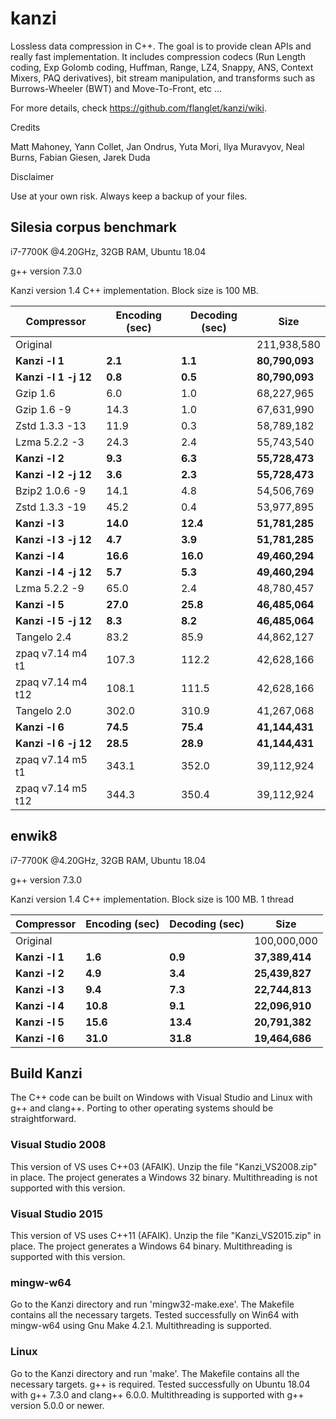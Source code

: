 kanzi
=====


Lossless data compression in C++.
The goal is to provide clean APIs and really fast implementation.
It includes compression codecs (Run Length coding, Exp Golomb coding, Huffman, Range, LZ4, Snappy, ANS, Context Mixers, PAQ derivatives), bit stream manipulation, and transforms such as Burrows-Wheeler (BWT) and Move-To-Front, etc ...



For more details, check https://github.com/flanglet/kanzi/wiki.

Credits

Matt Mahoney,
Yann Collet,
Jan Ondrus,
Yuta Mori,
Ilya Muravyov,
Neal Burns,
Fabian Giesen,
Jarek Duda

Disclaimer

Use at your own risk. Always keep a backup of your files.



Silesia corpus benchmark
-------------------------

i7-7700K @4.20GHz, 32GB RAM, Ubuntu 18.04

g++ version 7.3.0

Kanzi version 1.4 C++ implementation. Block size is 100 MB. 


|        Compressor           | Encoding (sec)  | Decoding (sec)  |    Size          |
|-----------------------------|-----------------|-----------------|------------------|
|Original     	              |                 |                 |   211,938,580    |	
|**Kanzi -l 1**               |  	   **2.1** 	  |     **1.1**     |  **80,790,093**  |
|**Kanzi -l 1 -j 12**         |  	   **0.8** 	  |     **0.5**     |  **80,790,093**  |
|Gzip 1.6	                    |        6.0      |       1.0       |    68,227,965    |        
|Gzip 1.6	-9                  |       14.3      |       1.0       |    67,631,990    |        
|Zstd 1.3.3 -13               |	      11.9      |       0.3       |    58,789,182    |
|Lzma 5.2.2 -3	              |       24.3	    |       2.4       |    55,743,540    |
|**Kanzi -l 2**               |	     **9.3**	  |     **6.3**     |  **55,728,473**  |
|**Kanzi -l 2 -j 12**         |	     **3.6**	  |     **2.3**     |  **55,728,473**  |
|Bzip2 1.0.6 -9	              |       14.1      |       4.8       |    54,506,769	   |
|Zstd 1.3.3 -19	              |       45.2      |       0.4       |    53,977,895    |
|**Kanzi -l 3**               |	    **14.0**	  |    **12.4**     |  **51,781,285**  |
|**Kanzi -l 3 -j 12**         |      **4.7**    |     **3.9**     |  **51,781,285**  |
|**Kanzi -l 4**	              |     **16.6**    |    **16.0**     |  **49,460,294**  |
|**Kanzi -l 4 -j 12**         |      **5.7**    |     **5.3**     |  **49,460,294**  |
|Lzma 5.2.2 -9                |       65.0	    |       2.4       |    48,780,457    |
|**Kanzi -l 5**               |     **27.0**	  |    **25.8**     |  **46,485,064**  |
|**Kanzi -l 5 -j 12**         |      **8.3**	  |     **8.2**     |  **46,485,064**  |
|Tangelo 2.4	                |       83.2      |      85.9       |    44,862,127    |
|zpaq v7.14 m4 t1             |      107.3	    |     112.2       |    42,628,166    |
|zpaq v7.14 m4 t12            |      108.1	    |     111.5       |    42,628,166    |
|Tangelo 2.0	                |      302.0    	|     310.9       |    41,267,068    |
|**Kanzi -l 6**               |     **74.5**	  |    **75.4**     |  **41,144,431**  |
|**Kanzi -l 6 -j 12**         |     **28.5**	  |    **28.9**     |  **41,144,431**  |
|zpaq v7.14 m5 t1             |	     343.1	    |     352.0       |    39,112,924    |
|zpaq v7.14 m5 t12            |	     344.3	    |     350.4       |    39,112,924    |


enwik8
-------

i7-7700K @4.20GHz, 32GB RAM, Ubuntu 18.04

g++ version 7.3.0

Kanzi version 1.4 C++ implementation. Block size is 100 MB. 1 thread


|        Compressor           | Encoding (sec)  | Decoding (sec)  |    Size          |
|-----------------------------|-----------------|-----------------|------------------|
|Original     	              |                 |                 |   100,000,000    |	
|**Kanzi -l 1**               |  	   **1.6** 	  |     **0.9**     |  **37,389,414**  |
|**Kanzi -l 2**               |      **4.9**    |     **3.4**     |  **25,439,827**  |        
|**Kanzi -l 3**               |	     **9.4**    |     **7.3**     |  **22,744,813**  |
|**Kanzi -l 4**               |	    **10.8**	  |     **9.1**     |  **22,096,910**  |
|**Kanzi -l 5**               |	    **15.6**	  |    **13.4**     |  **20,791,382**  |
|**Kanzi -l 6**               |	    **31.0**	  |    **31.8**     |  **19,464,686**  |


Build Kanzi
-----------

The C++ code can be built on Windows with Visual Studio and Linux with g++ and clang++.
Porting to other operating systems should be straightforward.

### Visual Studio 2008
This version of VS uses C++03 (AFAIK). Unzip the file "Kanzi_VS2008.zip" in place.
The project generates a Windows 32 binary. Multithreading is not supported with this version.

### Visual Studio 2015
This version of VS uses C++11 (AFAIK). Unzip the file "Kanzi_VS2015.zip" in place.
The project generates a Windows 64 binary. Multithreading is supported with this version.

### mingw-w64
Go to the Kanzi directory and run 'mingw32-make.exe'. The Makefile contains all the necessary
targets. Tested successfully on Win64 with mingw-w64 using Gnu Make 4.2.1.
Multithreading is supported.

### Linux
Go to the Kanzi directory and run 'make'. The Makefile contains all the necessary
targets. g++ is required. Tested successfully on Ubuntu 18.04 with g++ 7.3.0
and clang++ 6.0.0. Multithreading is supported with g++ version 5.0.0 or newer.
